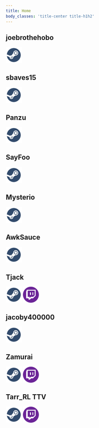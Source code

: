 ```yaml
---
title: Home
body_classes: 'title-center title-h1h2'
---
```


## joebrothehobo
[![steam](./steam.png)](https://steamcommunity.com/id/joebrothehobo)

## sbaves15
[![steam](./steam.png)](https://steamcommunity.com/id/sbaves15)

## Panzu
[![steam](./steam.png)](https://steamcommunity.com/id/Panzukai)

## SayFoo
[![steam](./steam.png)](https://steamcommunity.com/id/brad104805)

## Mysterio
[![steam](./steam.png)](https://steamcommunity.com/id/therealandrewray)

## AwkSauce
[![steam](./steam.png)](https://steamcommunity.com/id/AwkSauce)

## Tjack
[![steam](./steam.png)](https://steamcommunity.com/id/tjacktv)
[![twitch](./twitch.png)](https://www.twitch.tv/tjack)

## jacoby400000
[![steam](./steam.png)](https://steamcommunity.com/id/jacoby400000)

## Zamurai
[![steam](./steam.png)](https://steamcommunity.com/profiles/76561199032663170)
[![twitch](./twitch.png)](https://www.twitch.tv/zamurai_zack)


## Tarr_RL TTV
[![steam](./steam.png)](https://steamcommunity.com/profiles/76561198867024835)
[![twitch](./twitch.png)](https://www.twitch.tv/tarr_rl)
